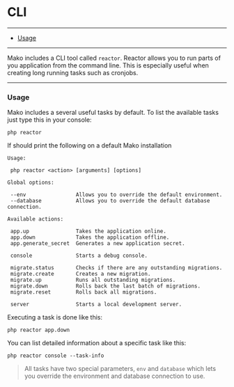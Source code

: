 # CLI

--------------------------------------------------------

* [Usage](#usage)

--------------------------------------------------------

Mako includes a CLI tool called ```reactor```. Reactor allows you to run parts of you application from the command line. This is especially useful when creating long running tasks such as cronjobs.

--------------------------------------------------------

<a id="usage"></a>

### Usage

Mako includes a several useful tasks by default. To list the available tasks just type this in your console:

	php reactor

If should print the following on a default Mako installation

	Usage:

	 php reactor <action> [arguments] [options]

	Global options:

	 --env                Allows you to override the default environment.
	 --database           Allows you to override the default database connection.

	Available actions:

	 app.up               Takes the application online.
	 app.down             Takes the application offline.
	 app.generate_secret  Generates a new application secret.

	 console              Starts a debug console.

	 migrate.status       Checks if there are any outstanding migrations.
	 migrate.create       Creates a new migration.
	 migrate.up           Runs all outstanding migrations.
	 migrate.down         Rolls back the last batch of migrations.
	 migrate.reset        Rolls back all migrations.

	 server               Starts a local development server.

Executing a task is done like this:

	php reactor app.down

You can list detailed information about a specific task like this:

	php reactor console --task-info

> All tasks have two special parameters, ```env``` and ```database``` which lets you override the environment and database connection to use.